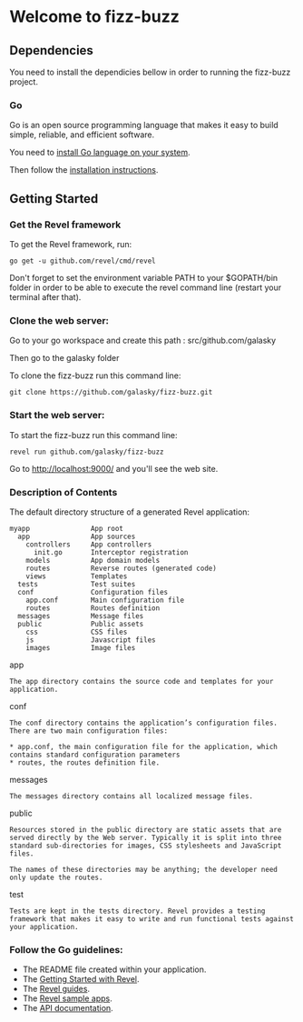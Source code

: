 ﻿# Welcome to fizz-buzz

## Dependencies

You need to install the dependicies bellow in order to running the fizz-buzz project.

### Go

Go is an open source programming language that makes it easy to build simple, reliable, and efficient software.

You need to [install Go language on your system](https://golang.org/dl/).

Then follow the [installation instructions](https://golang.org/doc/install#install).

## Getting Started


### Get the Revel framework

To get the Revel framework, run:

    go get -u github.com/revel/cmd/revel

Don't forget to set the environment variable PATH to your $GOPATH/bin folder in order to be able to execute the revel command line (restart your terminal after that).

### Clone the web server:

Go to your go workspace and create this path : src/github.com/galasky

Then go to the galasky folder

To clone the fizz-buzz run this command line:

    git clone https://github.com/galasky/fizz-buzz.git

### Start the web server:

To start the fizz-buzz run this command line:

    revel run github.com/galasky/fizz-buzz

Go to [http://localhost:9000/](http://localhost:9000/) and you'll see the web site.

### Description of Contents

The default directory structure of a generated Revel application:

    myapp               App root
      app               App sources
        controllers     App controllers
          init.go       Interceptor registration
        models          App domain models
        routes          Reverse routes (generated code)
        views           Templates
      tests             Test suites
      conf              Configuration files
        app.conf        Main configuration file
        routes          Routes definition
      messages          Message files
      public            Public assets
        css             CSS files
        js              Javascript files
        images          Image files

app

    The app directory contains the source code and templates for your application.

conf

    The conf directory contains the application’s configuration files. There are two main configuration files:

    * app.conf, the main configuration file for the application, which contains standard configuration parameters
    * routes, the routes definition file.


messages

    The messages directory contains all localized message files.

public

    Resources stored in the public directory are static assets that are served directly by the Web server. Typically it is split into three standard sub-directories for images, CSS stylesheets and JavaScript files.

    The names of these directories may be anything; the developer need only update the routes.

test

    Tests are kept in the tests directory. Revel provides a testing framework that makes it easy to write and run functional tests against your application.

### Follow the Go guidelines:

* The README file created within your application.
* The [Getting Started with Revel](http://revel.github.io/tutorial/index.html).
* The [Revel guides](http://revel.github.io/manual/index.html).
* The [Revel sample apps](http://revel.github.io/samples/index.html).
* The [API documentation](https://godoc.org/github.com/revel/revel).
